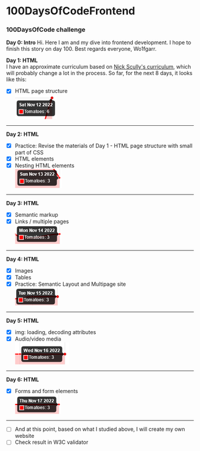 # 100DaysOfCodeFrontend
### 100DaysOfCode challenge 

**Day 0: Intro**
Hi. Here I am and my dive into frontend development. I hope to finish this story on day 100. Best regards everyone, Wo1fgarr.

**Day 1: HTML**  
I have an approximate curriculum based on [Nick Scully's curriculum](https://levelup.gitconnected.com/a-100daysofcode-timeboxed-front-end-development-curriculum-cb4b6c2081c2), which will probably change a lot in the process. So far, for the next 8 days, it looks like this:
* [x] HTML page structure  
![Tomatoes finished](./src/img/2022-11-12.png)  
---
**Day 2: HTML**
* [x] Practice: Revise the materials of Day 1 - HTML page structure with small part of CSS
* [x] HTML elements
* [x] Nesting HTML elements  
![Tomatoes finished](./src/img/2022-11-13.png)   
---
**Day 3: HTML**
* [x] Semantic markup
* [x] Links / multiple pages  
![Tomatoes finished](./src/img/2022-11-14.png)
---
**Day 4: HTML**
* [x] Images
* [x] Tables 
* [x] Practice: Semantic Layout and Multipage site  
![Tomatoes finished](./src/img/2022-11-15.png)   
---
**Day 5: HTML**
* [x] img: loading, decoding attributes
* [x] Audio/video media  
![Tomatoes finished](./src/img/2022-11-16.png)  
---
**Day 6: HTML**
* [x] Forms and form elements  
![Tomatoes finished](./src/img/2022-11-17.png)  
---
  * [ ] And at this point, based on what I studied above, I will create my own website
  * [ ] Check result in W3C validator
